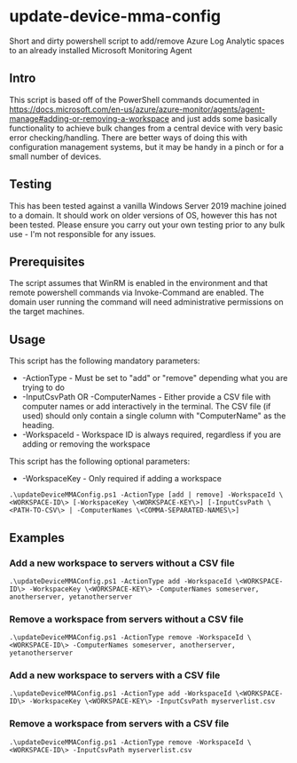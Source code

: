 # update-device-mma-config
Short and dirty powershell script to add/remove Azure Log Analytic spaces to an already installed Microsoft Monitoring Agent

## Intro
This script is based off of the PowerShell commands documented in https://docs.microsoft.com/en-us/azure/azure-monitor/agents/agent-manage#adding-or-removing-a-workspace and just adds some basically functionality to achieve bulk changes from a central device with very basic error checking/handling. There are better ways of doing this with configuration management systems, but it may be handy in a pinch or for a small number of devices.

## Testing
This has been tested against a vanilla Windows Server 2019 machine joined to a domain. It should work on older versions of OS, however this has not been tested. Please ensure you carry out your own testing prior to any bulk use - I'm not responsible for any issues.

## Prerequisites
The script assumes that WinRM is enabled in the environment and that remote powershell commands via Invoke-Command are enabled. The domain user running the command will need administrative permissions on the target machines.

## Usage
This script has the following mandatory parameters:
* -ActionType - Must be set to "add" or "remove" depending what you are trying to do
* -InputCsvPath OR -ComputerNames - Either provide a CSV file with computer names or add interactively in the terminal. The CSV file (if used) should only contain a single column with "ComputerName" as the heading.
* -WorkspaceId - Workspace ID is always required, regardless if you are adding or removing the workspace

This script has the following optional parameters:
* -WorkspaceKey - Only required if adding a workspace

```
.\updateDeviceMMAConfig.ps1 -ActionType [add | remove] -WorkspaceId \<WORKSPACE-ID\> [-WorkspaceKey \<WORKSPACE-KEY\>] [-InputCsvPath \<PATH-TO-CSV\> | -ComputerNames \<COMMA-SEPARATED-NAMES\>]
```

## Examples

### Add a new workspace to servers without a CSV file
```
.\updateDeviceMMAConfig.ps1 -ActionType add -WorkspaceId \<WORKSPACE-ID\> -WorkspaceKey \<WORKSPACE-KEY\> -ComputerNames someserver, anotherserver, yetanotherserver
```  
### Remove a workspace from servers without a CSV file
```
.\updateDeviceMMAConfig.ps1 -ActionType remove -WorkspaceId \<WORKSPACE-ID\> -ComputerNames someserver, anotherserver, yetanotherserver
```  
### Add a new workspace to servers with a CSV file
```
.\updateDeviceMMAConfig.ps1 -ActionType add -WorkspaceId \<WORKSPACE-ID\> -WorkspaceKey \<WORKSPACE-KEY\> -InputCsvPath myserverlist.csv
```
### Remove a workspace from servers with a CSV file
```
.\updateDeviceMMAConfig.ps1 -ActionType remove -WorkspaceId \<WORKSPACE-ID\> -InputCsvPath myserverlist.csv
```
  
